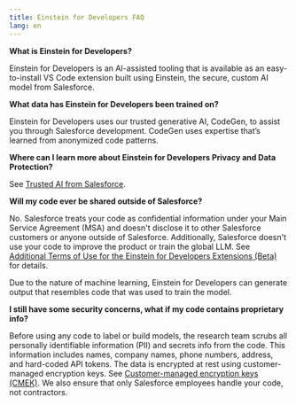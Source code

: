 ```yaml
---
title: Einstein for Developers FAQ
lang: en
---
```


**What is Einstein for Developers?**

Einstein for Developers is an AI-assisted tooling that is available as an easy-to-install VS Code extension built using Einstein, the secure, custom AI model from Salesforce.

**What data has Einstein for Developers been trained on?**

Einstein for Developers uses our trusted generative AI, CodeGen, to assist you through Salesforce development. CodeGen uses expertise that’s learned from anonymized code patterns.

**Where can I learn more about Einstein for Developers Privacy and Data Protection?**

See [Trusted AI from Salesforce](https://www.salesforceairesearch.com/trusted-ai).

**Will my code ever be shared outside of Salesforce?**

No. Salesforce treats your code as confidential information under your Main Service Agreement (MSA) and doesn't disclose it to other Salesforce customers or anyone outside of Salesforce. Additionally, Salesforce doesn't use your code to improve the product or train the global LLM. See [Additional Terms of Use for the Einstein for Developers Extensions (Beta)]( https://developer.salesforce.com/tools/vscode/en/einstein/einstein-termsofuse) for details.

Due to the nature of machine learning, Einstein for Developers can generate output that resembles code that was used to train the model.

**I still have some security concerns, what if my code contains proprietary info?**

Before using any code to label or build models, the research team scrubs all personally identifiable information (PII) and secrets info from the code. This information includes names, company names, phone numbers, address, and hard-coded API tokens. The data is encrypted at rest using customer-managed encryption keys. See [Customer-managed encryption keys (CMEK)](https://cloud.google.com/kms/docs/cmek). We also ensure that only Salesforce employees handle your code, not contractors.
